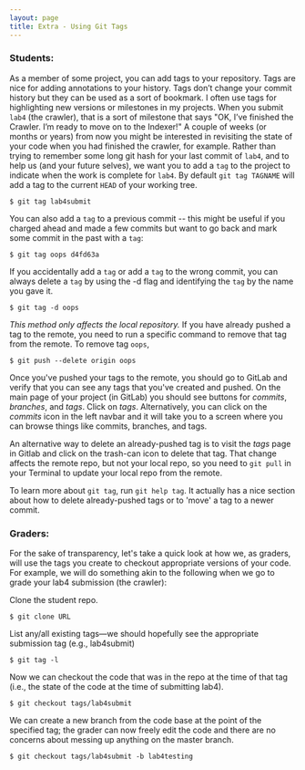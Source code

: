 ```yaml
---
layout: page
title: Extra - Using Git Tags
---
```


### Students:

As a member of some project, you can add tags to your repository.
Tags are nice for adding annotations to your history.
Tags don’t change your commit history but they can be used as a sort of bookmark.
I often use tags for highlighting new versions or milestones in my projects.
When you submit `lab4` (the crawler), that is a sort of milestone that says "OK, I’ve finished the Crawler.
I’m ready to move on to the Indexer!" A couple of weeks (or months or years) from now you might be interested in revisiting the state of your code when you had finished the crawler, for example.
Rather than trying to remember some long git hash for your last commit of `lab4`, and to help us (and your future selves), we want you to add a `tag` to the project to indicate when the work is complete for `lab4`.
By default `git tag TAGNAME` will add a tag to the current `HEAD` of your working tree.

```
$ git tag lab4submit
```

You can also add a `tag` to a previous commit -- this might be useful if you charged ahead and made a few commits but want to go back and mark some commit in the past with a `tag`:

```
$ git tag oops d4fd63a
```

If you accidentally add a `tag` or add a `tag` to the wrong commit, you can always delete a `tag` by using the -d flag and identifying the `tag` by the name you gave it.

```
$ git tag -d oops
```

*This method only affects the local repository.*
If you have already pushed a tag to the remote, you need to run a specific command to remove that tag from the remote.
To remove tag `oops`,

```
$ git push --delete origin oops
```

Once you've pushed your tags to the remote, you should go to GitLab and verify that you can see any tags that you've created and pushed.
On the main page of your project (in GitLab) you should see buttons for *commits*, *branches*, and *tags*.
Click on *tags*.
Alternatively, you can click on the *commits* icon in the left navbar and it will take you to a screen where you can browse things like commits, branches, and tags.

An alternative way to delete an already-pushed tag is to visit the *tags* page in Gitlab and click on the trash-can icon to delete that tag.
That change affects the remote repo, but not your local repo, so you need to `git pull` in your Terminal to update your local repo from the remote.

To learn more about `git tag`, run `git help tag`.
It actually has a nice section about how to delete already-pushed tags or to 'move' a tag to a newer commit.

### Graders:

For the sake of transparency, let's take a quick look at how we, as graders, will use the tags you create to checkout appropriate versions of your code.
For example, we will do something akin to the following when we go to grade your lab4 submission (the crawler):

Clone the student repo.

```
$ git clone URL
```

List any/all existing tags—we should hopefully see the appropriate submission tag (e.g., lab4submit)

```
$ git tag -l
```

Now we can checkout the code that was in the repo at the time of that tag (i.e., the state of the code at the time of submitting lab4).

```
$ git checkout tags/lab4submit
```

We can create a new branch from the code base at the point of the specified tag; the grader can now freely edit the code and there are no concerns about messing up anything on the master branch.

```
$ git checkout tags/lab4submit -b lab4testing
```
